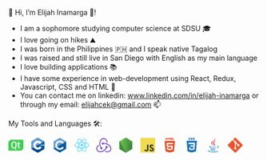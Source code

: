 💫 Hi, I’m Elijah Inamarga 👋!
- I am a sophomore studying computer science at SDSU 🎓
- I love going on hikes ⛰️ 
- I was born in the Philippines 🇵🇭 and I speak native Tagalog
- I was raised and still live in San Diego with English as my main language
- I love building applications 📚 
- I have some experience in web-development using React, Redux, Javascript, CSS and HTML 🌱
- You can contact me on linkedin: www.linkedin.com/in/elijah-inamarga or through my email: elijahcek@gmail.com 📫

My Tools and Languages 🛠️:
<div>
  <img src="https://github.com/devicons/devicon/blob/master/icons/qt/qt-original.svg" alt="qt" width="30" height="30" style="margin-right: 10px;"/>
  <img src="https://github.com/devicons/devicon/blob/master/icons/cplusplus/cplusplus-original.svg" alt="cpp" width="30" height="30" style="margin-right: 10px;"/>
  <img src="https://github.com/devicons/devicon/blob/master/icons/c/c-original.svg" alt="c" width="30" height="30" style="margin-right: 10px;"/>
  <img src="https://github.com/devicons/devicon/blob/master/icons/react/react-original.svg" alt="react" width="30" height="30" style="margin-right: 10px;"/>
  <img src="https://github.com/devicons/devicon/blob/master/icons/redux/redux-original.svg" alt="redux" width="30" height="30" style="margin-right: 10px;"/>
  <img src="https://github.com/devicons/devicon/blob/master/icons/nodejs/nodejs-original.svg" alt="nodejs" width="30" height="30" style="margin-right: 10px;"/>
  <img src="https://github.com/devicons/devicon/blob/master/icons/javascript/javascript-original.svg" alt="javascript" width="30" height="30" style="margin-right: 10px;"/>
  <img src="https://github.com/devicons/devicon/blob/master/icons/html5/html5-plain-wordmark.svg" alt="html5" width="30" height="30" style="margin-right: 10px;"/>
  <img src="https://github.com/devicons/devicon/blob/master/icons/css3/css3-plain-wordmark.svg" alt="css" width="30" height="30" style="margin-right: 10px;"/>
  <img src="https://github.com/devicons/devicon/blob/master/icons/java/java-original.svg" alt="java" width="30" height="30" style="margin-right: 10px;"/>
  <img src="https://github.com/devicons/devicon/blob/master/icons/git/git-original.svg" alt="git" width="30" height="30" style="margin-right: 10px;"/>
</div>
